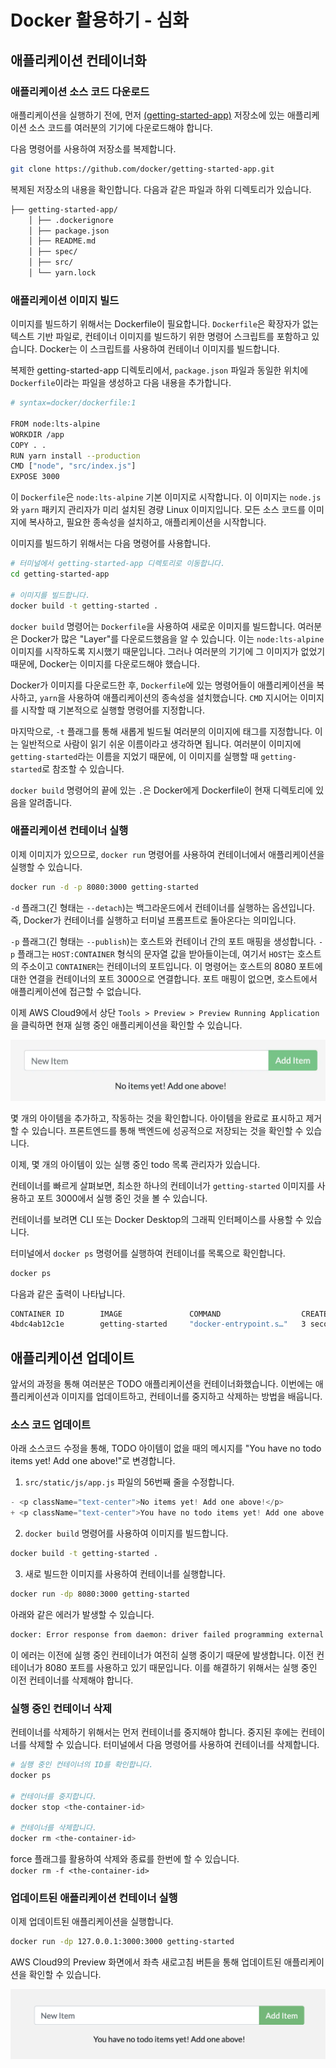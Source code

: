 # Docker 활용하기 - 심화

## 애플리케이션 컨테이너화

### 애플리케이션 소스 코드 다운로드

애플리케이션을 실행하기 전에, 먼저 [(getting-started-app)](https://github.com/docker/getting-started-app/tree/main) 저장소에 있는 애플리케이션 소스 코드를 여러분의 기기에 다운로드해야 합니다.

다음 명령어를 사용하여 저장소를 복제합니다.

```bash
git clone https://github.com/docker/getting-started-app.git
```

복제된 저장소의 내용을 확인합니다. 다음과 같은 파일과 하위 디렉토리가 있습니다.

```bash
├── getting-started-app/
    │ ├── .dockerignore
    │ ├── package.json
    │ ├── README.md
    │ ├── spec/
    │ ├── src/
    │ └── yarn.lock
```

### 애플리케이션 이미지 빌드

이미지를 빌드하기 위해서는 Dockerfile이 필요합니다. `Dockerfile`은 확장자가 없는 텍스트 기반 파일로, 컨테이너 이미지를 빌드하기 위한 명령어 스크립트를 포함하고 있습니다. Docker는 이 스크립트를 사용하여 컨테이너 이미지를 빌드합니다.

복제한 getting-started-app 디렉토리에서, `package.json` 파일과 동일한 위치에 `Dockerfile`이라는 파일을 생성하고 다음 내용을 추가합니다.

```bash
# syntax=docker/dockerfile:1

FROM node:lts-alpine
WORKDIR /app
COPY . .
RUN yarn install --production
CMD ["node", "src/index.js"]
EXPOSE 3000
```

이 `Dockerfile`은 `node:lts-alpine` 기본 이미지로 시작합니다. 이 이미지는 `node.js`와 `yarn` 패키지 관리자가 미리 설치된 경량 Linux 이미지입니다. 모든 소스 코드를 이미지에 복사하고, 필요한 종속성을 설치하고, 애플리케이션을 시작합니다.

이미지를 빌드하기 위해서는 다음 명령어를 사용합니다.

```bash
# 터미널에서 getting-started-app 디렉토리로 이동합니다.
cd getting-started-app

# 이미지를 빌드합니다.
docker build -t getting-started .
```

`docker build` 명령어는 `Dockerfile`을 사용하여 새로운 이미지를 빌드합니다. 여러분은 Docker가 많은 "Layer"를 다운로드했음을 알 수 있습니다. 이는 `node:lts-alpine` 이미지를 시작하도록 지시했기 때문입니다. 그러나 여러분의 기기에 그 이미지가 없었기 때문에, Docker는 이미지를 다운로드해야 했습니다.

Docker가 이미지를 다운로드한 후, `Dockerfile`에 있는 명령어들이 애플리케이션을 복사하고, `yarn`을 사용하여 애플리케이션의 종속성을 설치했습니다. `CMD` 지시어는 이미지를 시작할 때 기본적으로 실행할 명령어를 지정합니다.

마지막으로, `-t` 플래그를 통해 새롭게 빌드될 여러분의 이미지에 태그를 지정합니다. 이는 일반적으로 사람이 읽기 쉬운 이름이라고 생각하면 됩니다. 여러분이 이미지에 `getting-started`라는 이름을 지었기 때문에, 이 이미지를 실행할 때 `getting-started`로 참조할 수 있습니다.

`docker build` 명령어의 끝에 있는 `.`은 Docker에게 Dockerfile이 현재 디렉토리에 있음을 알려줍니다.

### 애플리케이션 컨테이너 실행

이제 이미지가 있으므로, `docker run` 명령어를 사용하여 컨테이너에서 애플리케이션을 실행할 수 있습니다.

```bash
docker run -d -p 8080:3000 getting-started
```

`-d` 플래그(긴 형태는 `--detach`)는 백그라운드에서 컨테이너를 실행하는 옵션입니다. 즉, Docker가 컨테이너를 실행하고 터미널 프롬프트로 돌아온다는 의미입니다.

`-p` 플래그(긴 형태는 `--publish`)는 호스트와 컨테이너 간의 포트 매핑을 생성합니다. `-p` 플래그는 `HOST:CONTAINER` 형식의 문자열 값을 받아들이는데, 여기서 `HOST`는 호스트의 주소이고 `CONTAINER`는 컨테이너의 포트입니다. 이 명령어는 호스트의 8080 포트에 대한 연결을 컨테이너의 포트 3000으로 연결합니다. 포트 매핑이 없으면, 호스트에서 애플리케이션에 접근할 수 없습니다.

이제 AWS Cloud9에서 상단 `Tools > Preview > Preview Running Application` 을 클릭하면 현재 실행 중인 애플리케이션을 확인할 수 있습니다.

![todo-list-empty.webp](./images/todo-list-empty.webp)

몇 개의 아이템을 추가하고, 작동하는 것을 확인합니다. 아이템을 완료로 표시하고 제거할 수 있습니다. 프론트엔드를 통해 백엔드에 성공적으로 저장되는 것을 확인할 수 있습니다.

이제, 몇 개의 아이템이 있는 실행 중인 todo 목록 관리자가 있습니다.

컨테이너를 빠르게 살펴보면, 최소한 하나의 컨테이너가 `getting-started` 이미지를 사용하고 포트 3000에서 실행 중인 것을 볼 수 있습니다.

컨테이너를 보려면 CLI 또는 Docker Desktop의 그래픽 인터페이스를 사용할 수 있습니다.

터미널에서 `docker ps` 명령어를 실행하여 컨테이너를 목록으로 확인합니다.

```bash
docker ps
```

다음과 같은 출력이 나타납니다.

```bash
CONTAINER ID        IMAGE               COMMAND                  CREATED             STATUS              PORTS                      NAMES
4bdc4ab12c1e        getting-started     "docker-entrypoint.s…"   3 seconds ago       Up 2 seconds        0.0.0.0:8080->3000/tcp, :::8080->3000/tcp   dazzling_allen
```

## 애플리케이션 업데이트

앞서의 과정을 통해 여러분은 TODO 애플리케이션을 컨테이너화했습니다. 이번에는 애플리케이션과 이미지를 업데이트하고, 컨테이너를 중지하고 삭제하는 방법을 배웁니다.

### 소스 코드 업데이트

아래 소스코드 수정을 통해, TODO 아이템이 없을 때의 메시지를 "You have no todo items yet! Add one above!"로 변경합니다.

1. `src/static/js/app.js` 파일의 56번째 줄을 수정합니다.

```javascript
- <p className="text-center">No items yet! Add one above!</p>
+ <p className="text-center">You have no todo items yet! Add one above!</p>
```

2. `docker build` 명령어를 사용하여 이미지를 빌드합니다.

```bash
docker build -t getting-started .
```

3. 새로 빌드한 이미지를 사용하여 컨테이너를 실행합니다.

```bash
docker run -dp 8080:3000 getting-started
```

아래와 같은 에러가 발생할 수 있습니다.

```bash
docker: Error response from daemon: driver failed programming external connectivity on endpoint suspicious_raman (04fc4f2727d6811c6e3d644bc9cbd932092d84bae69a9afa2e0651ccf1a2470c): Bind for 0.0.0.0:8080 failed: port is already allocated.
```

이 에러는 이전에 실행 중인 컨테이너가 여전히 실행 중이기 때문에 발생합니다. 이전 컨테이너가 8080 포트를 사용하고 있기 때문입니다. 이를 해결하기 위해서는 실행 중인 이전 컨테이너를 삭제해야 합니다.

### 실행 중인 컨테이너 삭제

컨테이너를 삭제하기 위해서는 먼저 컨테이너를 중지해야 합니다. 중지된 후에는 컨테이너를 삭제할 수 있습니다. 터미널에서 다음 명령어를 사용하여 컨테이너를 삭제합니다.

```bash
# 실행 중인 컨테이너의 ID를 확인합니다.
docker ps

# 컨테이너를 중지합니다.
docker stop <the-container-id>

# 컨테이너를 삭제합니다.
docker rm <the-container-id>
```

force 플래그를 활용하여 삭제와 종료를 한번에 할 수 있습니다. <br>
`docker rm -f <the-container-id>`

### 업데이트된 애플리케이션 컨테이너 실행

이제 업데이트된 애플리케이션을 실행합니다.

```bash
docker run -dp 127.0.0.1:3000:3000 getting-started
```

AWS Cloud9의 Preview 화면에서 좌측 새로고침 버튼을 통해 업데이트된 애플리케이션을 확인할 수 있습니다.

![todo-list-updated.webp](./images/todo-list-updated.png)